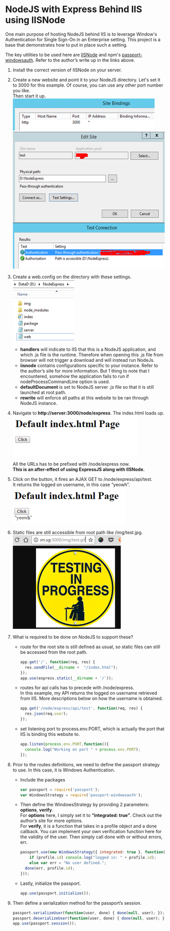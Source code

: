 NodeJS with Express Behind IIS using IISNode
==================================
One main purpose of hosting NodeJS behind IIS is to leverage Window's Authentication for Single Sign-On in an Enterprise setting. This project is a base that demonstrates how to put in place such a setting.

The key utilities to be used here are [IISNode](https://github.com/tjanczuk/iisnode/blob/master/README.md) and npm's <a href="https://www.npmjs.com/package/passport-windowsauth" target="_blank">passport-windowsauth</a>. Refer to the author’s write up in the links above.

1. Install the correct version of IISNode on your server.

2. Create a new website and point it to your NodeJS directory.
  Let's set it to 3000 for this example. Of course, you can use any other port number you like.  
  Then start it up.  
   <img height="101px" width="448px" src="https://github.com/Kyeo1983/NodeJS-with-Express-Behind-IIS-with-IISNode/blob/master/readmeImg/Snap16.png"/>  
   <img height="433px" width="529px" src="https://github.com/Kyeo1983/NodeJS-with-Express-Behind-IIS-with-IISNode/blob/master/readmeImg/Snap10.png"/>

3. Create a web.config on the directory with these settings.  
   <img height="195px" width="194px" src="https://github.com/Kyeo1983/NodeJS-with-Express-Behind-IIS-with-IISNode/blob/master/readmeImg/Snap11.png"/>

   * __handlers__ will indicate to IIS that this is a NodeJS application, and which .js file is the runtime.
    Therefore when opening this .js file from browser will not trigger a download and will instead run NodeJs.
   * __iisnode__ contains configurations specific to your instance. Refer to the author’s site for more information.
    But 1 thing to note that I encountered, somehow the application fails to run if nodeProcessCommandLine option is used.
   * __defaultDocument__ is set to NodeJS server .js file so that it is still launched at root path.
   * __rewrite__ will enforce all paths at this website to be ran through NodeJS instance.


4. Navigate to __http://server:3000/node/express__. The index.html loads up.  
   <img height="127px" width="396px" src="https://github.com/Kyeo1983/NodeJS-with-Express-Behind-IIS-with-IISNode/blob/master/readmeImg/Snap12.png"/>

   All the URLs has to be prefixed with /node/express now.  
   **This is an after‐effect of using ExpressJS along with IISNode.**



5. Click on the button, it fires an AJAX GET to /node/express/api/test.  
   It returns the logged on username, in this case “yeowh”.  
   <img height="117px" width="354px" src="https://github.com/Kyeo1983/NodeJS-with-Express-Behind-IIS-with-IISNode/blob/master/readmeImg/Snap25.png"/>


6. Static files are still accessible from root path like /img/test.jpg.  
   <img height="296px" width="341px" src="https://github.com/Kyeo1983/NodeJS-with-Express-Behind-IIS-with-IISNode/blob/master/readmeImg/Snap17.png"/>


7. What is required to be done on NodeJS to support these?  
   * route for the root site is still defined as usual, so static files can still be accessed from the root path.  
      ```javascript
      app.get('/', function(req, res) {
      	res.sendFile(__dirname +  "/index.html");
      });
      app.use(express.static(__dirname + '/'));
      ```
   
   * routes for api calls has to precede with /node/express.  
   In this example, my API returns the logged on username retrieved from IIS. More descriptions below on how the username is obtained.
      ```javascript
      app.get('/node/express/api/test', function(req, res) {
      	res.json(req.user);
      });
      ```
   
   * set listening port to process.env.PORT, which is actually the port that IIS is binding this website to.
      ```javascript
      app.listen(process.env.PORT,function(){
      	console.log("Working on port " + process.env.PORT);
      });
      ```
   

8. Prior to the routes definitions, we need to define the passport strategy to use. In this case, it is Windows Authentication.
   * Include the packages  
      ```javascript
      var passport = require('passport');
      var WindowsStrategy = require('passport‐windowsauth');
      ```
   * Then define the WindowsStrategy by providing 2 parameters: __options__, __verify__.  
   For __options__ here, I simply set it to __“integrated: true”__. Check out the author’s site for more options.  
   For __verify__, it is a function that takes in a profile object and a done callback. You can implement your own verification
function here for the validity of the user. Then simply call done with or without errors, err.
      ```javascript
      passport.use(new WindowsStrategy({ integrated: true }, function(profile, done){
	      if (profile.id) console.log("logged in: " + profile.id);
	      else var err = "No user defined.";
        done(err, profile.id);
      }));
      ```

   * Lastly, initialize the passport.  
      ```javascript
      app.use(passport.initialize());
      ```
      

9. Then define a serialization method for the passport’s session.
   ```javascript
   passport.serializeUser(function(user, done) { done(null, user); });
   passport.deserializeUser(function(user, done) { done(null, user); });
   app.use(passport.session());
   ```
